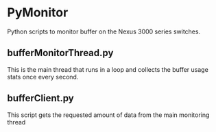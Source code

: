 PyMonitor
=========

Python scripts to monitor buffer on the Nexus 3000 series switches.

bufferMonitorThread.py
----------------------

This is the main thread that runs in a loop and collects the buffer usage stats once every second.

bufferClient.py
---------------

This script gets the requested amount of data from the main monitoring thread